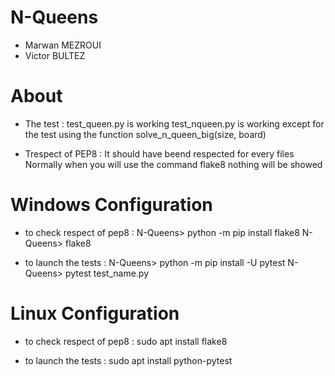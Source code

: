 # N-Queens

* Marwan MEZROUI 
* Victor BULTEZ

# About 

* The test :
test_queen.py is working
test_nqueen.py is working except for the test using the function solve_n_queen_big(size, board)

* Trespect of PEP8 : 
It should have beend respected for every files
Normally when you will use the command flake8 nothing will be showed

# Windows Configuration 

* to check respect of pep8 : 
N-Queens> python -m pip install flake8
N-Queens> flake8

* to launch the tests :
N-Queens> python -m pip install -U pytest
N-Queens> pytest test_name.py

# Linux Configuration 

* to check respect of pep8 :
sudo apt install flake8

* to launch the tests :
sudo apt install python-pytest
